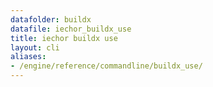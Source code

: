 ```yaml
---
datafolder: buildx
datafile: iechor_buildx_use
title: iechor buildx use
layout: cli
aliases:
- /engine/reference/commandline/buildx_use/
---
```


<!--
This page is automatically generated from iEchor's source code. If you want to
suggest a change to the text that appears here, open a ticket or pull request
in the source repository on GitHub:

https://github.com/iechor/buildx
-->
